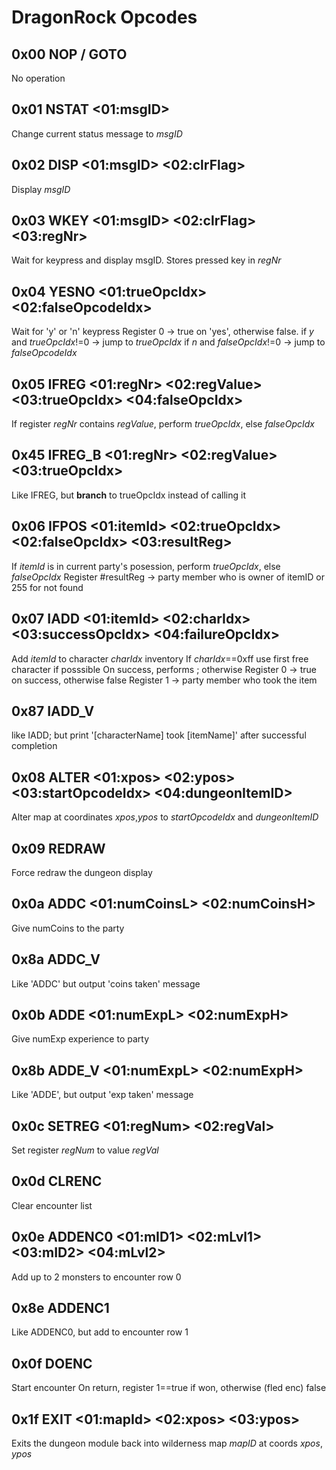 # DragonRock Opcodes

## 0x00 NOP / GOTO
No operation

## 0x01 NSTAT <01:msgID>
Change current status message to *msgID*

## 0x02 DISP <01:msgID> <02:clrFlag>
Display *msgID*

## 0x03 WKEY <01:msgID> <02:clrFlag> <03:regNr>
Wait for keypress and display msgID. Stores pressed key in *regNr*

## 0x04 YESNO <01:trueOpcIdx> <02:falseOpcodeIdx>
Wait for 'y' or 'n' keypress
Register 0 -> true on 'yes', otherwise false.
if *y* and *trueOpcIdx*!=0 -> jump to *trueOpcIdx*
if *n* and *falseOpcIdx*!=0 -> jump to *falseOpcodeIdx*

## 0x05 IFREG <01:regNr> <02:regValue> <03:trueOpcIdx> <04:falseOpcIdx>
If register *regNr* contains *regValue*, perform *trueOpcIdx*, else *falseOpcIdx*

## 0x45 IFREG_B <01:regNr> <02:regValue> <03:trueOpcIdx> 
Like IFREG, but **branch** to trueOpcIdx instead of calling it

## 0x06 IFPOS <01:itemId> <02:trueOpcIdx> <02:falseOpcIdx> <03:resultReg> 
If *itemId* is in current party's posession, perform *trueOpcIdx*, else *falseOpcIdx* 
Register #resultReg -> party member who is owner of itemID or 255 for not found

## 0x07 IADD <01:itemId> <02:charIdx> <03:successOpcIdx> <04:failureOpcIdx>
Add *itemId* to character *charIdx* inventory
If *charIdx*==0xff use first free character if posssible
On success, performs <successOpcIdx>; otherwise <failureOpcIdx>
Register 0 -> true on success, otherwise false
Register 1 -> party member who took the item

## 0x87 IADD_V
like IADD; but print '[characterName] took [itemName]' after successful completion

## 0x08 ALTER <01:xpos> <02:ypos> <03:startOpcodeIdx> <04:dungeonItemID>
Alter map at coordinates *xpos*,*ypos* to *startOpcodeIdx* and *dungeonItemID*

## 0x09 REDRAW
Force redraw the dungeon display

## 0x0a ADDC <01:numCoinsL> <02:numCoinsH>
Give numCoins to the party

## 0x8a ADDC_V
Like 'ADDC' but output 'coins taken' message

## 0x0b ADDE <01:numExpL> <02:numExpH>
Give numExp experience to party

## 0x8b ADDE_V <01:numExpL> <02:numExpH>
Like 'ADDE', but output 'exp taken' message

## 0x0c SETREG <01:regNum> <02:regVal>
Set register *regNum* to value *regVal*

## 0x0d CLRENC
Clear encounter list

## 0x0e ADDENC0 <01:mID1> <02:mLvl1> <03:mID2> <04:mLvl2> 
Add up to 2 monsters to encounter row 0

## 0x8e ADDENC1 
Like ADDENC0, but add to encounter row 1

## 0x0f DOENC
Start encounter
On return, register 1==true if won, otherwise (fled enc) false

## 0x1f EXIT <01:mapId> <02:xpos> <03:ypos>
Exits the dungeon module back into wilderness map *mapID* at coords *xpos*, *ypos* 